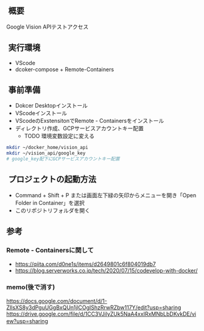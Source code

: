 ##  概要

Google Vision APIテストアクセス

##  実行環境

* VScode
* dcoker-compose + Remote-Containers

##  事前準備

* Dokcer Desktopインストール
* VScodeインストール
* VScodeのExstensitonでRemote - Containersをインストール
* ディレクトリ作成、GCPサービスアカウントキー配置
    - TODO 環境変数設定に変える
```zsh
mkdir ~/docker_home/vision_api
mkdir ~/vision_api/google_key
# google_key配下にGCPサービスアカウントキー配置
```

##  プロジェクトの起動方法

* Command + Shift + P または画面左下緑の矢印からメニューを開き「Open Folder in Container」を選択
* このリポジトリフォルダを開く

## 参考

### Remote - Containersに関して

* https://qiita.com/d0ne1s/items/d2649801c6f804019db7
* https://blog.serverworks.co.jp/tech/2020/07/15/codevelop-with-docker/

### memo(後で消す)

https://docs.google.com/document/d/1-ZIlsXS8y3dPguUGgBxQUn1jlCOgIShzRrwRZbw117Y/edit?usp=sharing
https://drive.google.com/file/d/1CC3VJilyZUk5NaA4xxIRxMNbLbDKvkDE/view?usp=sharing
　
